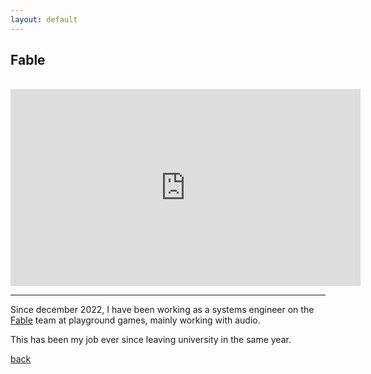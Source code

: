 ```yaml
---
layout: default
---
```


## Fable

<br/>

<center><iframe width="560" height="315" src="https://www.youtube.com/embed/PEQRwpMYPaw" frameborder="0" allowfullscreen></iframe></center>

* * *

Since december 2022, I have been working as a systems engineer on the [Fable](https://playground-games.com/projects/fable/) team at playground games, mainly working with audio.

This has been my job ever since leaving university in the same year.

[back](./)
